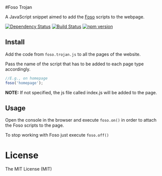 #Foso Trojan

A JavaScript snippet aimed to add the [Foso](https://github.com/zkochan/foso) scripts to the webpage.

[![Dependency Status](https://david-dm.org/zkochan/foso-trojan/status.svg?style=flat)](https://david-dm.org/zkochan/foso-trojan)
[![Build Status](https://travis-ci.org/zkochan/foso-trojan.svg)](https://travis-ci.org/zkochan/foso-trojan)
[![npm version](https://badge.fury.io/js/foso-trojan.svg)](http://badge.fury.io/js/foso-trojan)

## Install

Add the code from `foso.trojan.js` to all the pages of the website.

Pass the name of the script that has to be added to each page type accordingly.

```javascript
//E.g., on homepage
foso('homepage');
```

**NOTE:** If not specified, the js file called index.js will be added to the page.

## Usage

Open the console in the browser and execute `foso.on()` in order to attach the Foso scripts to the page.

To stop working with Foso just execute `foso.off()`

License
========

The MIT License (MIT)
